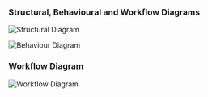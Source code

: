 ### Structural, Behavioural and Workflow Diagrams
	
![Structural Diagram](https://github.com/Sumit21adm/M2_Phonebook_Java/blob/9bdf3b60053d649905e4f408741b62a620dbafae/02_Architecture/Structural%20Diagram.jpeg "Structural Diagram")

![Behaviour Diagram](https://github.com/Sumit21adm/M2_Phonebook_Java/blob/9bdf3b60053d649905e4f408741b62a620dbafae/02_Architecture/Behavioural%20Diagram.jpeg "Behaviour Diagram")
### Workflow Diagram
![Workflow Diagram](https://github.com/Sumit21adm/M2_Phonebook_Java/blob/9bdf3b60053d649905e4f408741b62a620dbafae/02_Architecture/Workflow.jpg "Workflow Diagram")


